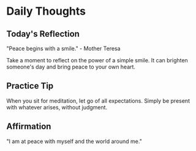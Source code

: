 # Daily Thoughts

## Today's Reflection

"Peace begins with a smile." - Mother Teresa

Take a moment to reflect on the power of a simple smile. It can brighten someone's day and bring peace to your own heart.

## Practice Tip

When you sit for meditation, let go of all expectations. Simply be present with whatever arises, without judgment.

## Affirmation

"I am at peace with myself and the world around me." 
